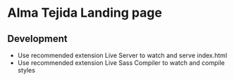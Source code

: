 # Alma Tejida Landing page

## Development 

+ Use recommended extension Live Server to watch and serve index.html
+ Use recommended extension Live Sass Compiler to watch and compile styles

